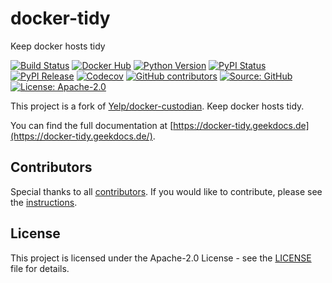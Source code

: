 # docker-tidy

Keep docker hosts tidy

[![Build Status](https://ci.thegeeklab.de/api/badges/thegeeklab/docker-tidy/status.svg)](https://ci.thegeeklab.de/repos/thegeeklab/docker-tidy)
[![Docker Hub](https://img.shields.io/badge/docker-latest-blue.svg?logo=docker&logoColor=white)](https://hub.docker.com/r/thegeeklab/docker-tidy)
[![Python Version](https://img.shields.io/pypi/pyversions/docker-tidy.svg)](https://pypi.org/project/docker-tidy/)
[![PyPI Status](https://img.shields.io/pypi/status/docker-tidy.svg)](https://pypi.org/project/docker-tidy/)
[![PyPI Release](https://img.shields.io/pypi/v/docker-tidy.svg)](https://pypi.org/project/docker-tidy/)
[![Codecov](https://img.shields.io/codecov/c/github/thegeeklab/docker-tidy)](https://codecov.io/gh/thegeeklab/docker-tidy)
[![GitHub contributors](https://img.shields.io/github/contributors/thegeeklab/docker-tidy)](https://github.com/thegeeklab/docker-tidy/graphs/contributors)
[![Source: GitHub](https://img.shields.io/badge/source-github-blue.svg?logo=github&logoColor=white)](https://github.com/thegeeklab/docker-tidy)
[![License: Apache-2.0](https://img.shields.io/github/license/thegeeklab/docker-tidy)](https://github.com/thegeeklab/docker-tidy/blob/main/LICENSE)

This project is a fork of [Yelp/docker-custodian](https://github.com/Yelp/docker-custodian). Keep docker hosts tidy.

You can find the full documentation at [https://docker-tidy.geekdocs.de](https://docker-tidy.geekdocs.de/).

## Contributors

Special thanks to all [contributors](https://github.com/thegeeklab/docker-tidy/graphs/contributors). If you would like to contribute,
please see the [instructions](https://github.com/thegeeklab/docker-tidy/blob/main/CONTRIBUTING.md).

## License

This project is licensed under the Apache-2.0 License - see the [LICENSE](https://github.com/thegeeklab/docker-tidy/blob/main/LICENSE) file for details.
